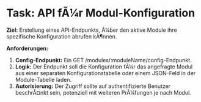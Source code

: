 ﻿# Task: API fÃ¼r Modul-Konfiguration

**Ziel:** Erstellung eines API-Endpunkts, Ã¼ber den aktive Module ihre spezifische Konfiguration abrufen kÃ¶nnen.

**Anforderungen:**
1.  **Config-Endpunkt:** Ein GET /modules/:moduleName/config-Endpunkt.
2.  **Logik:** Der Endpunkt soll die Konfiguration fÃ¼r das angefragte Modul aus einer separaten Konfigurationstabelle oder einem JSON-Feld in der Module-Tabelle laden.
3.  **Autorisierung:** Der Zugriff sollte auf authentifizierte Benutzer beschrÃ¤nkt sein, potenziell mit weiteren PrÃ¼fungen je nach Modul.
